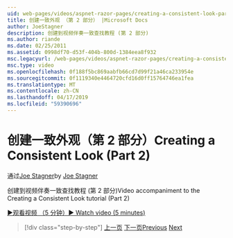 ```yaml
---
uid: web-pages/videos/aspnet-razor-pages/creating-a-consistent-look-part-2
title: 创建一致外观 （第 2 部分） |Microsoft Docs
author: JoeStagner
description: 创建到视频伴奏一致查找教程 (第 2 部分)
ms.author: riande
ms.date: 02/25/2011
ms.assetid: 0998df70-d53f-404b-800d-1384eea8f932
msc.legacyurl: /web-pages/videos/aspnet-razor-pages/creating-a-consistent-look-part-2
msc.type: video
ms.openlocfilehash: 0f188f5bc869aabfb66cd7d99f21a46ca233954e
ms.sourcegitcommit: 0f1119340e4464720cfd16d0ff15764746ea1fea
ms.translationtype: MT
ms.contentlocale: zh-CN
ms.lasthandoff: 04/17/2019
ms.locfileid: "59390696"
---
```

# <a name="creating-a-consistent-look-part-2"></a><span data-ttu-id="b5801-103">创建一致外观（第 2 部分）</span><span class="sxs-lookup"><span data-stu-id="b5801-103">Creating a Consistent Look (Part 2)</span></span>

<span data-ttu-id="b5801-104">通过[Joe Stagner](https://github.com/JoeStagner)</span><span class="sxs-lookup"><span data-stu-id="b5801-104">by [Joe Stagner](https://github.com/JoeStagner)</span></span>

<span data-ttu-id="b5801-105">创建到视频伴奏一致查找教程 (第 2 部分)</span><span class="sxs-lookup"><span data-stu-id="b5801-105">Video accompaniment to the Creating a Consistent Look tutorial (Part 2)</span></span>

[<span data-ttu-id="b5801-106">&#9654;观看视频 （5 分钟）</span><span class="sxs-lookup"><span data-stu-id="b5801-106">&#9654; Watch video (5 minutes)</span></span>](https://channel9.msdn.com/Blogs/ASP-NET-Site-Videos/creating-a-consistent-look-part-2)

> [!div class="step-by-step"]
> <span data-ttu-id="b5801-107">[上一页](creating-a-consistent-look-part-1.md)
> [下一页](working-with-forms-part-1.md)</span><span class="sxs-lookup"><span data-stu-id="b5801-107">[Previous](creating-a-consistent-look-part-1.md)
[Next](working-with-forms-part-1.md)</span></span>
